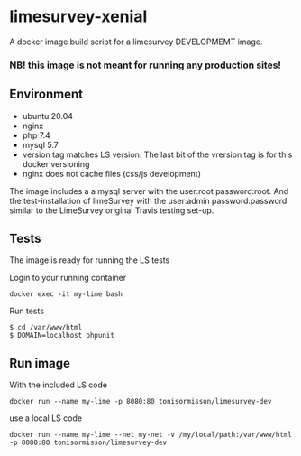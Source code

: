 # limesurvey-xenial
A docker image build script for a limesurvey DEVELOPMEMT image. 

### NB! this image is not meant for running any production sites!

## Environment

- ubuntu 20.04
- nginx
- php 7.4
- mysql 5.7
- version tag matches LS version. The last bit of the vrersion tag is for this docker versioning
- nginx does not cache files (css/js development)

The image includes a a mysql server with the user:root password:root.
And the test-installation of limeSurvey with the user:admin password:password similar to the LimeSurvey original Travis testing set-up.

## Tests

The image is ready for running the LS tests

Login to your running container
```
docker exec -it my-lime bash
```

Run tests
```
$ cd /var/www/html
$ DOMAIN=localhost phpunit
```


## Run image

With the included LS code
```
docker run --name my-lime -p 8080:80 tonisormisson/limesurvey-dev
```

use a local LS code
```
docker run --name my-lime --net my-net -v /my/local/path:/var/www/html -p 8080:80 tonisormisson/limesurvey-dev
```
